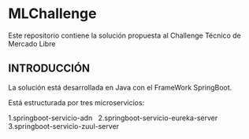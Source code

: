 # MLChallenge
 Este repositorio contiene la solución propuesta al Challenge Técnico de Mercado Libre

## INTRODUCCIÓN

La solución está desarrollada en Java con el FrameWork SpringBoot.
&nbsp;

Está estructurada por tres microservicios:
&nbsp;

1.springboot-servicio-adn
&nbsp;
2.springboot-servicio-eureka-server
&nbsp;
3.springboot-servicio-zuul-server
&nbsp;


